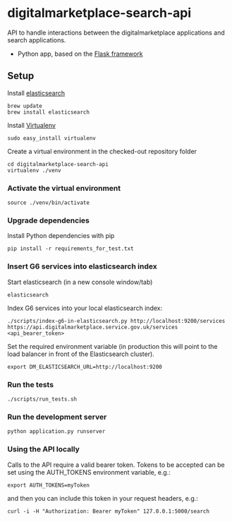 # digitalmarketplace-search-api
API to handle interactions between the digitalmarketplace applications and search applications.

- Python app, based on the [Flask framework](http://flask.pocoo.org/)

## Setup

Install [elasticsearch](http://www.elasticsearch.org/)

```
brew update
brew install elasticsearch
```

Install [Virtualenv](https://virtualenv.pypa.io/en/latest/)

```
sudo easy_install virtualenv
```

Create a virtual environment in the checked-out repository folder
 
 ```
cd digitalmarketplace-search-api
virtualenv ./venv
 ```

### Activate the virtual environment

```
source ./venv/bin/activate
```

### Upgrade dependencies

Install Python dependencies with pip

```pip install -r requirements_for_test.txt```

### Insert G6 services into elasticsearch index

Start elasticsearch (in a new console window/tab)

```
elasticsearch
```

Index G6 services into your local elasticsearch index:

```
./scripts/index-g6-in-elasticsearch.py http://localhost:9200/services https://api.digitalmarketplace.service.gov.uk/services <api_bearer_token>
```

Set the required environment variable (in production this will point to the 
load balancer in front of the Elasticsearch cluster).

```
export DM_ELASTICSEARCH_URL=http://localhost:9200
```

### Run the tests

```
./scripts/run_tests.sh
```

### Run the development server

```
python application.py runserver
```

### Using the API locally

Calls to the API require a valid bearer token. Tokens to be accepted can be set using the AUTH_TOKENS environment variable, e.g.:

```export AUTH_TOKENS=myToken```

and then you can include this token in your request headers, e.g.:

```
curl -i -H "Authorization: Bearer myToken" 127.0.0.1:5000/search
```
